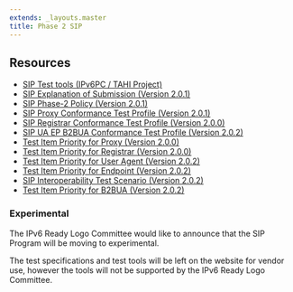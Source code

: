 ```yaml
---
extends: _layouts.master
title: Phase 2 SIP
---
```


## Resources

* <i class="fas fa-external-link-alt fa-fw"></i> [SIP Test tools (IPv6PC / TAHI Project)](http://cert.tahi.org/cert/sip)
* <i class="far fa-file-pdf fa-fw"></i> [SIP Explanation of Submission (Version 2.0.1)](../docs/Phase2_SIP_Explanation_Submission_Latest.pdf)
* <i class="far fa-file-pdf fa-fw"></i> [SIP Phase-2 Policy (Version 2.0.1)](../docs/Phase2_SIP_Policy_Latest.pdf)
* <i class="far fa-file-pdf fa-fw"></i> [SIP Proxy Conformance Test Profile (Version 2.0.1)](../docs/Phase2_SIP_Conformance_Proxy_Latest.pdf)
* <i class="far fa-file-pdf fa-fw"></i> [SIP Registrar Conformance Test Profile (Version 2.0.0)](../docs/Phase2_SIP_Conformance_Registrar_Latest.pdf)
* <i class="far fa-file-pdf fa-fw"></i> [SIP UA EP B2BUA Conformance Test Profile (Version 2.0.2)](../docs/Phase2_SIP_Conformance_UA_EP_B2BUA_Latest.pdf)
* <i class="far fa-file-pdf fa-fw"></i> [Test Item Priority for Proxy (Version 2.0.0)](../docs/Phase2_SIP_Test_Item_Priority_Proxy_Latest.pdf)
* <i class="far fa-file-pdf fa-fw"></i> [Test Item Priority for Registrar (Version 2.0.0)](../docs/Phase2_SIP_Test_Item_Priority_Registrar_Latest.pdf)
* <i class="far fa-file-pdf fa-fw"></i> [Test Item Priority for User Agent (Version 2.0.2)](../docs/Phase2_SIP_Test_Item_Priority_UA_Latest.pdf)
* <i class="far fa-file-pdf fa-fw"></i> [Test Item Priority for Endpoint (Version 2.0.2)](../docs/Phase2_SIP_Test_Item_Priority_Endpoint_Latest.pdf)
* <i class="far fa-file-pdf fa-fw"></i> [SIP Interoperability Test Scenario (Version 2.0.2)](../docs/Phase2_SIP_Interoperability_Latest.pdf)
* <i class="far fa-file-pdf fa-fw"></i> [Test Item Priority for B2BUA (Version 2.0.2)](../docs/Phase2_SIP_Test_Item_Priority_B2BUA_Latest.pdf)

### Experimental

The IPv6 Ready Logo Committee would like to announce that the SIP
Program will be moving to experimental.

The test specifications and test tools will be left on the website for
vendor use, however the tools will not be supported by the IPv6 Ready
Logo Committee.